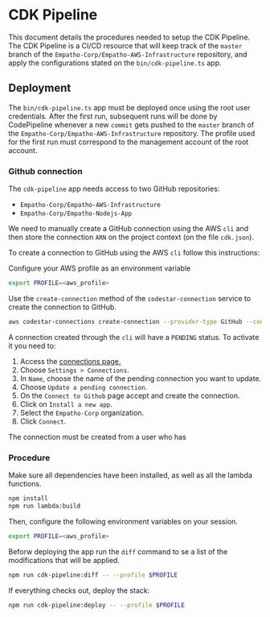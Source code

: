 # CDK Pipeline

This document details the procedures needed to setup the CDK Pipeline. The CDK
Pipeline is a CI/CD resource that will keep track of the `master` branch of the
`Empatho-Corp/Empatho-AWS-Infrastructure` repository, and apply the
configurations stated on the `bin/cdk-pipeline.ts` app.

## Deployment

The `bin/cdk-pipeline.ts` app must be deployed once using the root user
credentials. After the first run, subsequent runs will be done by CodePipeline
whenever a new `commit` gets pushed to the `master` branch of the
`Empatho-Corp/Empatho-AWS-Infrastructure` repository. The profile used for the
first run must correspond to the management account of the root account.

### Github connection

The `cdk-pipeline` app needs access to two GitHub repositories:

- `Empatho-Corp/Empatho-AWS-Infrastructure`
- `Empatho-Corp/Empatho-Nodejs-App`

We need to manually create a GitHub connection using the AWS `cli` and then
store the connection `ARN` on the project context (on the file `cdk.json`).

To create a connection to GitHub using the AWS `cli` follow this instructions:

Configure your AWS profile as an environment variable

```sh
export PROFILE=<aws_profile>
```

Use the `create-connection` method of the `codestar-connection` service to
create the connection to GitHub.

```sh
aws codestar-connections create-connection --provider-type GitHub --connection-name EmpathoCorpGithubConnection --profile $PROFILE
```

A connection created through the `cli` will have a `PENDING` status. To activate
it you need to:

1. Access the [connections
   page.](https://console.aws.amazon.com/codesuite/settings/connections)
2. Choose `Settings > Connections`.
3. In `Name`, choose the name of the pending connection you want to update.
4. Choose `Update a pending connection`.
5. On the `Connect to Github` page accept and create the connection.
6. Click on `Install a new app`.
7. Select the `Empatho-Corp` organization.
8. Click `Connect`.

The connection must be created from a user who has

### Procedure

Make sure all dependencies have been installed, as well as all the lambda
functions.

```sh
npm install
npm run lambda:build
```

Then, configure the following environment variables on your session.

```sh
export PROFILE=<aws_profile>
```

Beforw deploying the app run the `diff` command to se a list of the
modifications that will be applied.

```sh
npm run cdk-pipeline:diff -- --profile $PROFILE
```

If everything checks out, deploy the stack:

```sh
npm run cdk-pipeline:deploy -- --profile $PROFILE
```